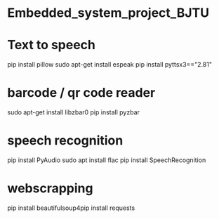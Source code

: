 # Embedded_system_project_BJTU
# Text to speech
pip install pillow
sudo apt-get install espeak
pip install pyttsx3=="2.81"
# barcode / qr code reader
sudo apt-get install libzbar0
pip install pyzbar
# speech recognition
pip install PyAudio
sudo apt install flac
pip install SpeechRecognition
# webscrapping
pip install beautifulsoup4pip install requests
